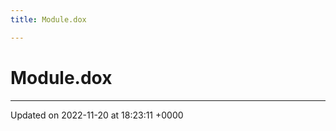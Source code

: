 ```yaml
---
title: Module.dox

---
```


# Module.dox








-------------------------------

Updated on 2022-11-20 at 18:23:11 +0000

